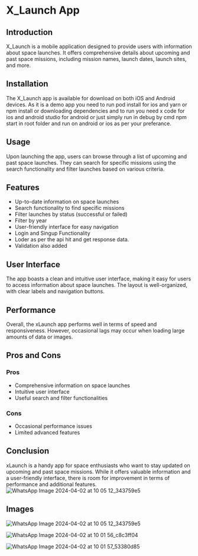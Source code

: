 # X_Launch App

## Introduction
X_Launch is a mobile application designed to provide users with information about space launches. It offers comprehensive details about upcoming and past space missions, including mission names, launch dates, launch sites, and more.

## Installation
The X_Launch app is available for download on both iOS and Android devices. As it is a demo app you need to run pod install for ios and yarn or npm install or downloading dependencies and to run you need x code for ios and android studio for android or just simply run in debug by cmd npm start in root folder and run on android or ios as per your preferance.

## Usage
Upon launching the app, users can browse through a list of upcoming and past space launches. They can search for specific missions using the search functionality and filter launches based on various criteria.

## Features
- Up-to-date information on space launches
- Search functionality to find specific missions
- Filter launches by status (successful or failed)
- Filter by year
- User-friendly interface for easy navigation
- Login and Singup Functionality
- Loder as per the api hit and get response data.
- Validation also added

## User Interface
The app boasts a clean and intuitive user interface, making it easy for users to access information about space launches. The layout is well-organized, with clear labels and navigation buttons.

## Performance
Overall, the xLaunch app performs well in terms of speed and responsiveness. However, occasional lags may occur when loading large amounts of data or images.

## Pros and Cons
### Pros
- Comprehensive information on space launches
- Intuitive user interface
- Useful search and filter functionalities

### Cons
- Occasional performance issues
- Limited advanced features

## Conclusion
xLaunch is a handy app for space enthusiasts who want to stay updated on upcoming and past space missions. While it offers valuable information and a user-friendly interface, there is room for improvement in terms of performance and additional features.
![WhatsApp Image 2024-04-02 at 10 05 12_343759e5](https://github.com/Suraj121704c/X_Launch/assets/112753795/68265176-c0d7-40d0-9bfa-109baa4b7f41)

## Images
![WhatsApp Image 2024-04-02 at 10 05 12_343759e5](https://github.com/Suraj121704c/X_Launch/assets/112753795/47538578-f091-4947-a78b-6ed9988f7f82)


![WhatsApp Image 2024-04-02 at 10 01 56_c8c3ff04](https://github.com/Suraj121704c/X_Launch/assets/112753795/e9b826f2-ab45-4501-967f-a27d189ccbad)


![WhatsApp Image 2024-04-02 at 10 01 57_53380d85](https://github.com/Suraj121704c/X_Launch/assets/112753795/cd69d633-0ce4-4da1-aaed-281a5f35e84f)


